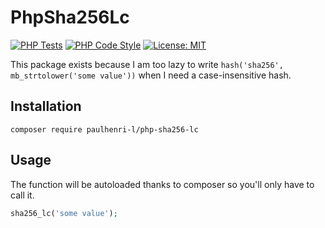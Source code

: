 # PhpSha256Lc

[![PHP Tests](https://github.com/paulhenri-l/php-sha256-lc/actions/workflows/php-tests.yml/badge.svg)](https://github.com/paulhenri-l/php-sha256-lc/actions/workflows/php-tests.yml)
[![PHP Code Style](https://github.com/paulhenri-l/php-sha256-lc/actions/workflows/php-code-style.yml/badge.svg)](https://github.com/paulhenri-l/php-sha256-lc/actions/workflows/php-code-style.yml)
[![License: MIT](https://img.shields.io/badge/License-MIT-blue.svg)](LICENSE)

This package exists because I am too lazy to write `hash('sha256', mb_strtolower('some value'))`
when I need a case-insensitive hash.

## Installation

```
composer require paulhenri-l/php-sha256-lc
```

## Usage

The function will be autoloaded thanks to composer so you'll only have to call
it.

```php
sha256_lc('some value');
```
